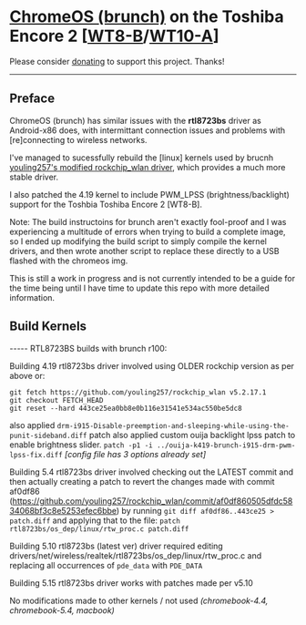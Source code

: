 # [ChromeOS (brunch)](https://github.com/sebanc/brunch) on the Toshiba Encore 2 [[WT8-B](https://www.toshiba.ca/productdetailpage.aspx?id=2147499291)/[WT10-A](https://support.dynabook.com/support/staticContentDetail?contentId=4012954)]

Please consider [donating](https://paypal.me/djouija) to support this project. Thanks!

----------------------------------------------------------------------------------

## Preface

ChromeOS (brunch) has similar issues with the **rtl8723bs** driver as Android-x86 does, with intermittant connection issues and problems with [re]connecting to wireless networks.

I've managed to sucessfully rebuild the [linux] kernels used by brucnh [youling257's modified rockchip_wlan driver](https://github.com/youling257/rockchip_wlan), which provides a much more stable driver.

I also patched the 4.19 kernel to include PWM_LPSS (brightness/backlight) support for the Toshbia Toshiba Encore 2 [WT8-B].

Note:  The build instructoins for brunch aren't exactly fool-proof and I was experiencing a multitude of errors when trying to build a complete image, so I ended up modifying the build script to simply compile the kernel drivers, and then wrote another script to replace these directly to a USB flashed with the chromeos img.

This is still a work in progress and is not currently intended to be a guide for the time being until I have time to update this repo with more detailed information.


## Build Kernels

-----  RTL8723BS builds with brunch r100:


Building 4.19 rtl8723bs driver involved using OLDER rockchip version as per above or:
```
git fetch https://github.com/youling257/rockchip_wlan v5.2.17.1
git checkout FETCH_HEAD
git reset --hard 443ce25ea0bb8e0b116e31541e534ac550be5dc8
```
also applied `drm-i915-Disable-preemption-and-sleeping-while-using-the-punit-sideband.diff` patch
also applied custom ouija backlight lpss patch to enable brightness slider.
`patch -p1 -i ../ouija-k419-brunch-i915-drm-pwm-lpss-fix.diff`
_[config file has 3 options already set]_


Building 5.4 rtl8723bs driver involved checking out the LATEST commit and then actually creating a patch to revert the changes made with commit af0df86
(https://github.com/youling257/rockchip_wlan/commit/af0df860505dfdc5834068bf3c8e5253efec6bbe)
by running `git diff af0df86..443ce25 > patch.diff` and applying that to the file:
`patch rtl8723bs/os_dep/linux/rtw_proc.c patch.diff`
 

Building 5.10 rtl8723bs (latest ver) driver required editing drivers/net/wireless/realtek/rtl8723bs/os_dep/linux/rtw_proc.c
and replacing all occurrences of `pde_data` with `PDE_DATA`


Building 5.15 rtl8723bs driver works with patches made per v5.10

No modifications made to other kernels / not used _(chromebook-4.4, chromebook-5.4, macbook)_
